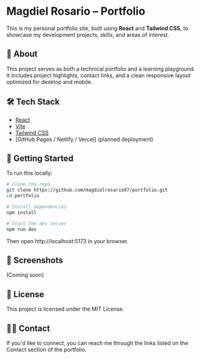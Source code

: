 # Magdiel Rosario – Portfolio

This is my personal portfolio site, built using **React** and **Tailwind CSS**, to showcase my development projects, skills, and areas of interest.

## 🧠 About

This project serves as both a technical portfolio and a learning playground. It includes project highlights, contact links, and a clean responsive layout optimized for desktop and mobile.

## 🛠️ Tech Stack

-  [React](https://reactjs.org/)
-  [Vite](https://vitejs.dev/)
-  [Tailwind CSS](https://tailwindcss.com/)
-  [GitHub Pages / Netlify / Vercel] (planned deployment)

## 🚀 Getting Started

To run this locally:

```bash
# Clone the repo
git clone https://github.com/magdielrosario97/portfolio.git
cd portfolio

# Install dependencies
npm install

# Start the dev server
npm run dev
```

Then open http://localhost:5173 in your browser.

## 📸 Screenshots

(Coming soon)

## 📄 License

This project is licensed under the MIT License.

## 🙋‍♂️ Contact

If you'd like to connect, you can reach me through the links listed on the Contact section of the portfolio.
